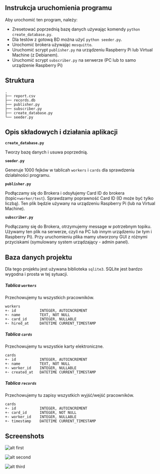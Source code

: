 ## Instrukcja uruchomienia programu

Aby urochomić ten program, należy:
  - Zresetować poprzednią bazę danych używając komendy `python create_database.py`.
  - Dla testów z gotową BD można użyć `python seeder.py`.
  - Urochomić brokera używając `mosquitto`.
  - Uruchomić scrypt `publisher.py` na urządzeniu Raspberry Pi lub Virtual Machine (z Debianem).
  - Uruchomić scrypt `subscriber.py` na serwerze (PC lub to samo urządzenie Raspberry Pi)
  
## Struktura

```text
.
├── report.csv
├── records.db
├── publisher.py
├── subscriber.py
├── create_database.py
└── seeder.py
```

## Opis składowych i działania aplikacji

**`create_database.py`**

Tworzy bazę danych i usuwa poprzednią.

**`seeder.py`** 

Generuje 1000 fejków w tablicah `workers` i `cards` dla sprawdzenia działalności programu.

**`publisher.py`**

Podłączamy się do Brokera i odsyłujemy Card ID do brokera (topic=`worker/test`).
Sprawdzamy poprawność Card ID (ID może być tylko liczbą). Ten plik będzie używany na
urządzeniu Raspberry Pi (lub na Virtual Machine).

**`subscriber.py`**

Podłączamy się do Brokera, otrzymujemy message w potrzebnym topiku. Używamy ten plik na serwerze, czyli na 
PC lub innym urządzeniu (w tym i Raspberry Pi). Przy uruchomieniu plika mamy utworzony GUI z 
różnymi przyciskami (symulowany system urządzający - admin panel).

## Baza danych projektu

Dla tego projektu jest używana biblioteka `sqlite3`. SQLite jest bardzo wygodna i prosta w 
tej sytuacji.

##### Tablica `workers`

Przechowujemy tu wszystkich pracowników.
```text
workers
+- id           INTEGER, AUTOINCREMENT
+- name         TEXT, NOT NULL
+- card_id      INTEGER, NULLABLE
+- hired_at     DATETIME CURRENT_TIMESTAMP
```

##### Tablica `cards`
Przechowujemy tu wszystkie karty elektroniczne.
```text
cards
+- id           INTEGER, AUTOINCREMENT
+- name         TEXT, NOT NULL
+- worker_id    INTEGER, NULLABLE
+- created_at   DATETIME CURRENT_TIMESTAMP
```

##### Tablica `records`
Przechowujemy tu zapisy wszystkich wyjść/wejść pracowników.
```text
cards
+- id           INTEGER, AUTOINCREMENT
+- card_id      INTEGER, NOT NULL
+- worker_id    INTEGER, NULLABLE
+- timestamp    DATETIME CURRENT_TIMESTAMP
```

## Screenshots

![alt first](https://imgur.com/vngDjtB.png])

![alt second](https://imgur.com/IY9fQ2z.png])

![alt third](https://imgur.com/9vnHAbh.png])
